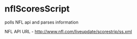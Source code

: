 # nflScoresScript
polls NFL api and parses information

NFL API URL - http://www.nfl.com/liveupdate/scorestrip/ss.xml
